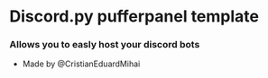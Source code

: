 # Discord.py pufferpanel template

### Allows you to easly host your discord bots

 - Made by @CristianEduardMihai